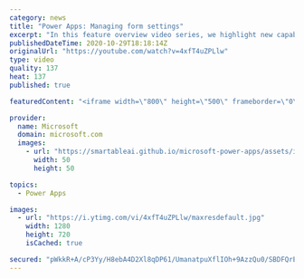 ```yaml
---
category: news
title: "Power Apps: Managing form settings"
excerpt: "In this feature overview video series, we highlight new capabilities included in the latest update to Microsoft Power Apps.  Improvements to Microsoft Power Apps for managing form settings and events allow users to set various features on a form in the new modern designer.   Get the most out of Power"
publishedDateTime: 2020-10-29T18:18:14Z
originalUrl: "https://youtube.com/watch?v=4xfT4uZPLlw"
type: video
quality: 137
heat: 137
published: true

featuredContent: "<iframe width=\"800\" height=\"500\" frameborder=\"0\" src=\"https://www.youtube.com/embed/4xfT4uZPLlw\" allow=\"accelerometer; autoplay; encrypted-media; gyroscope; picture-in-picture\" allowfullscreen></iframe>"

provider:
  name: Microsoft
  domain: microsoft.com
  images:
    - url: "https://smartableai.github.io/microsoft-power-apps/assets/images/organizations/microsoft.com-50x50.jpg"
      width: 50
      height: 50

topics:
  - Power Apps

images:
  - url: "https://i.ytimg.com/vi/4xfT4uZPLlw/maxresdefault.jpg"
    width: 1280
    height: 720
    isCached: true

secured: "pWkkR+A/cP3Yy/H8ebA4D2Xl8qDP61/UmanatpuXflIOh+9AzzQu0/SBDFQrE/cXMMjmPgkAF8kC1ny+PBHw3M3ggG33Vxuvh/3f41f5Q7TqCYbei9rA9guO8pe5YjHMZ0nwR/1QDgjg3nVyNkT4lH0/ma69Y0v9rS0sRN2RO2MyT2jwpVpoDIKREUKHSwI2vKUuU5T01U/UyjZCJ7uODmUJFM+9iNVh7IzDw9HxmrmY7xo+BqafOTgBqBP14/YRmEgBLFvJmJ2x/To1KT+SIk7O58N67WhZBN8AQKqpXmFLVDYpMauUf5oTH29Rm2jemELBYBAe4f0tXcG2a0nwZKnqSmi2EYI2tDln039rU+O4Fxmg9O/Cv6nPSxlvsdsEh0dfmsm++MeRmcMWoU+nEOF4B7W4nfrwHFVYpemH5II=;3wzn0Jkxoz681VRhso1HqA=="
---
```


